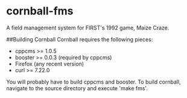 # cornball-fms
A field management system for FIRST's 1992 game, Maize Craze.

##Building Cornball
Cornball requires the following pieces:
* cppcms >= 1.0.5
* booster >= 0.0.3 (required by cppcms)
* Firefox (any recent version)
* curl >= 7.22.0

You will probably have to build cppcms and booster.
To build cornball, navigate to the source directory and execute 'make fms'.
